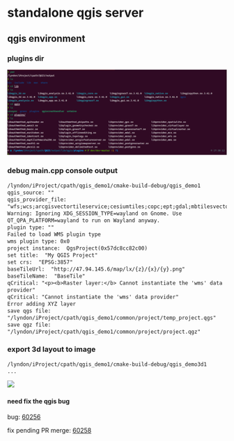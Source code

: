 # standalone qgis server

## qgis environment

### plugins dir
![](doc/images/plugins.png)

### debug main.cpp console output
```console
/lyndon/iProject/cpath/qgis_demo1/cmake-build-debug/qgis_demo1
qgis_source: ""
qgis_provider_file: "wfs;wcs;arcgisvectortileservice;cesiumtiles;copc;ept;gdal;mbtilesvectortiles;memory;mesh_memory;ogr;quantizedmesh;sensorthings;tiledscene;vectortile;vpc;vtpkvectortiles;xyzvectortiles;wms"
Warning: Ignoring XDG_SESSION_TYPE=wayland on Gnome. Use QT_QPA_PLATFORM=wayland to run on Wayland anyway.
plugin type: ""
Failed to load WMS plugin type
wms plugin type: 0x0
project instance:  QgsProject(0x57dc8cc82c00)
set title:  "My QGIS Project"
set crs:  "EPSG:3857"
baseTileUrl:  "http://47.94.145.6/map/lx/{z}/{x}/{y}.png"
baseTileName:  "BaseTile"
qCritical: "<p><b>Raster layer:</b> Cannot instantiate the 'wms' data provider"
qCritical: "Cannot instantiate the 'wms' data provider"
Error adding XYZ layer
save qgs file: "/lyndon/iProject/cpath/qgis_demo1/common/project/temp_project.qgs"
save qgz file: "/lyndon/iProject/cpath/qgis_demo1/common/project/project.qgz"
```

### export 3d layout to image
```console
/lyndon/iProject/cpath/qgis_demo1/cmake-build-debug/qgis_demo3d1
...
```

![](doc/images/d3_scene.png)

#### need fix the qgis bug
bug:
[60256](https://github.com/qgis/QGIS/issues/60256)

fix pending PR merge:
[60258](https://github.com/qgis/QGIS/issues/60258)
